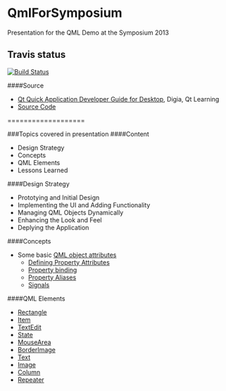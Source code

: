 QmlForSymposium
===============

Presentation for the QML Demo at the Symposium 2013

Travis status
-------------

[![Build Status](https://travis-ci.org/lucab0ni/QmlForSymposium.png?branch=master)](https://travis-ci.org/lucab0ni/QmlForSymposium?branch=master)

####Source
- [Qt Quick Application Developer Guide for Desktop](http://download.qt-project.org/learning/developerguides/qtquickdesktop/QtQuickApplicationGuide4Desktop.pdf), Digia, Qt Learning
- [Source Code](http://download.qt-project.org/learning/developerguides/qtquickdesktop/notezapp_src.zip)

===================

###Topics covered in presentation
####Content
- Design Strategy
- Concepts
- QML Elements
- Lessons Learned

####Design Strategy
- Prototying and Initial Design
- Implementing the UI and Adding Functionality
- Managing QML Objects Dynamically
- Enhancing the Look and Feel
- Deplying the Application

####Concepts
- Some basic [QML object attributes](http://qt-project.org/doc/qt-5.0/qtqml/qtqml-syntax-objectattributes.html)
  - [Defining Property Attributes](http://qt-project.org/doc/qt-5.0/qtqml/qtqml-syntax-objectattributes.html#defining-property-attributes)
  - [Property binding](http://qt-project.org/doc/qt-5.0/qtqml/qtqml-syntax-objectattributes.html#values-of-property-attributes)
  - [Property Aliases](http://qt-project.org/doc/qt-5.0/qtqml/qtqml-syntax-objectattributes.html#property-aliases)
  - [Signals](http://qt-project.org/doc/qt-5.0/qtqml/qtqml-syntax-objectattributes.html#signal-attributes)

####QML Elements
- [Rectangle](http://qt-project.org/doc/qt-5.0/qtquick/qml-qtquick2-rectangle.html)
- [Item](http://qt-project.org/doc/qt-5.0/qtquick/qml-qtquick2-item.html)
- [TextEdit](http://qt-project.org/doc/qt-5.0/qtquick/qml-qtquick2-textedit.html)
- [State](http://qt-project.org/doc/qt-5.0/qtquick/qml-qtquick2-state.html)
- [MouseArea](http://qt-project.org/doc/qt-5.0/qtquick/qml-qtquick2-mousearea.html)
- [BorderImage](http://qt-project.org/doc/qt-5.0/qtquick/qml-qtquick2-borderimage.html)
- [Text](http://qt-project.org/doc/qt-5.0/qtquick/qml-qtquick2-text.html)
- [Image](http://qt-project.org/doc/qt-5.0/qtquick/qml-qtquick2-image.html)
- [Column](http://qt-project.org/doc/qt-5.0/qtquick/qml-qtquick2-column.html)
- [Repeater](http://qt-project.org/doc/qt-5.0/qtquick/qml-qtquick2-repeater.html)
